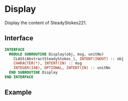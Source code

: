 # Display

Display the content of SteadyStokes221.

## Interface

```fortran
INTERFACE
  MODULE SUBROUTINE Display(obj, msg, unitNo)
    CLASS(AbstractSteadyStokes_), INTENT(INOUT) :: obj
    CHARACTER(*), INTENT(IN) :: msg
    INTEGER(I4B), OPTIONAL, INTENT(IN) :: unitNo
  END SUBROUTINE Display
END INTERFACE
```

## Example

